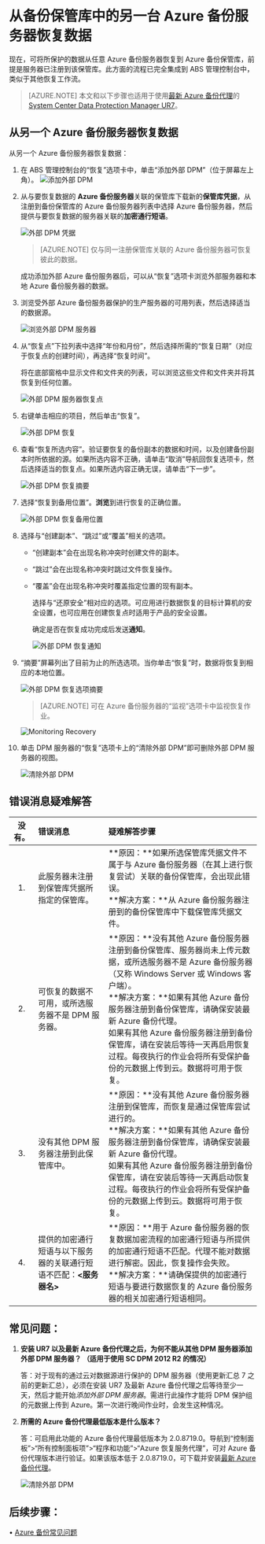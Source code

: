 <properties
    pageTitle="从备份保管库中的另一台 Azure 备份服务器恢复数据 | Azure"
    description="将所保护的数据从任意 Azure 备份服务器恢复到 Azure 备份保管库，前提是服务器已注册到该保管库。"
    services="backup"
    documentationcenter=""
    author="nkolli1"
    manager="shreeshd"
    editor="" />
<tags
    ms.assetid="a55f8c6b-3627-42e1-9d25-ed3e4ab17b1f"
    ms.service="backup"
    ms.workload="storage-backup-recovery"
    ms.tgt_pltfrm="na"
    ms.devlang="na"
    ms.topic="article"
    ms.date="11/28/2016"
    wacn.date="01/24/2017"
    ms.author="giridham;jimpark;trinadhk;markgal" />  


# 从备份保管库中的另一台 Azure 备份服务器恢复数据
现在，可将所保护的数据从任意 Azure 备份服务器恢复到 Azure 备份保管库，前提是服务器已注册到该保管库。此方面的流程已完全集成到 ABS 管理控制台中，类似于其他恢复工作流。

> [AZURE.NOTE] 
本文和以下步骤也适用于使用[最新 Azure 备份代理](http://aka.ms/azurebackup_agent)的 [System Center Data Protection Manager UR7](https://support.microsoft.com/zh-cn/kb/3065246)。
>
>

## 从另一个 Azure 备份服务器恢复数据
从另一个 Azure 备份服务器恢复数据：

1. 在 ABS 管理控制台的“恢复”选项卡中，单击“添加外部 DPM”（位于屏幕左上角）。
    ![添加外部 DPM](./media/backup-azure-alternate-dpm-server/add-external-dpm.png)
2. 从与要恢复数据的 **Azure 备份服务器**关联的保管库下载新的**保管库凭据**，从注册到备份保管库的 Azure 备份服务器列表中选择 Azure 备份服务器，然后提供与要恢复数据的服务器关联的**加密通行短语**。
   
    ![外部 DPM 凭据](./media/backup-azure-alternate-dpm-server/external-dpm-credentials.png)  

   
	> [AZURE.NOTE]
	> 仅与同一注册保管库关联的 Azure 备份服务器可恢复彼此的数据。
	> 
	> 
   
	成功添加外部 Azure 备份服务器后，可以从“恢复”选项卡浏览外部服务器和本地 Azure 备份服务器的数据。
3. 浏览受外部 Azure 备份服务器保护的生产服务器的可用列表，然后选择适当的数据源。
   
    ![浏览外部 DPM 服务器](./media/backup-azure-alternate-dpm-server/browse-external-dpm.png)  

4. 从“恢复点”下拉列表中选择“年份和月份”，然后选择所需的“恢复日期”（对应于恢复点的创建时间），再选择“恢复时间”。
   
    将在底部窗格中显示文件和文件夹的列表，可以浏览这些文件和文件夹并将其恢复到任何位置。
   
    ![外部 DPM 服务器恢复点](./media/backup-azure-alternate-dpm-server/external-dpm-recoverypoint.png)
5. 右键单击相应的项目，然后单击“恢复”。
   
    ![外部 DPM 恢复](./media/backup-azure-alternate-dpm-server/recover.png)
6. 查看“恢复所选内容”。验证要恢复的备份副本的数据和时间，以及创建备份副本时所依据的源。如果所选内容不正确，请单击“取消”导航回恢复选项卡，然后选择适当的恢复点。如果所选内容正确无误，请单击“下一步”。
   
    ![外部 DPM 恢复摘要](./media/backup-azure-alternate-dpm-server/external-dpm-recovery-summary.png)
7. 选择“恢复到备用位置”。**浏览**到进行恢复的正确位置。
   
    ![外部 DPM 恢复备用位置](./media/backup-azure-alternate-dpm-server/external-dpm-recovery-alternate-location.png)
8. 选择与“创建副本”、“跳过”或“覆盖”相关的选项。
   
   - “创建副本”会在出现名称冲突时创建文件的副本。
   - “跳过”会在出现名称冲突时跳过文件恢复操作。
   - “覆盖”会在出现名称冲突时覆盖指定位置的现有副本。
     
     选择与“还原安全”相对应的选项。可应用进行数据恢复的目标计算机的安全设置，也可应用在创建恢复点时适用于产品的安全设置。
     
     确定是否在恢复成功完成后发送**通知**。
     
     ![外部 DPM 恢复通知](./media/backup-azure-alternate-dpm-server/external-dpm-recovery-notifications.png)
9. “摘要”屏幕列出了目前为止的所选选项。当你单击“恢复”时，数据将恢复到相应的本地位置。
   
	![外部 DPM 恢复选项摘要](./media/backup-azure-alternate-dpm-server/external-dpm-recovery-options-summary.png)  

   
	> [AZURE.NOTE]
	> 可在 Azure 备份服务器的“监视”选项卡中监视恢复作业。
	> 
	> 
   
	![Monitoring Recovery](./media/backup-azure-alternate-dpm-server/monitoring-recovery.png)
10. 单击 DPM 服务器的“恢复”选项卡上的“清除外部 DPM”即可删除外部 DPM 服务器的视图。
    
    ![清除外部 DPM](./media/backup-azure-alternate-dpm-server/clear-external-dpm.png)

## 错误消息疑难解答
| 没有。 | 错误消息 | 疑难解答步骤 |
|:---:|:--- |:--- |
| 1\. |此服务器未注册到保管库凭据所指定的保管库。 |**原因：**如果所选保管库凭据文件不属于与 Azure 备份服务器（在其上进行恢复尝试）关联的备份保管库，会出现此错误。<br>**解决方案：**从 Azure 备份服务器注册到的备份保管库中下载保管库凭据文件。 |
| 2\. |可恢复的数据不可用，或所选服务器不是 DPM 服务器。 |**原因：**没有其他 Azure 备份服务器注册到备份保管库、服务器尚未上传元数据，或所选服务器不是 Azure 备份服务器（又称 Windows Server 或 Windows 客户端）。<br>**解决方案：**如果有其他 Azure 备份服务器注册到备份保管库，请确保安装最新 Azure 备份代理。<br>如果有其他 Azure 备份服务器注册到备份保管库，请在安装后等待一天再启用恢复过程。每夜执行的作业会将所有受保护备份的元数据上传到云。数据将可用于恢复。 |
| 3\. |没有其他 DPM 服务器注册到此保管库中。 |**原因：**没有其他 Azure 备份服务器注册到保管库，而恢复是通过保管库尝试进行的。<br>**解决方案：**如果有其他 Azure 备份服务器注册到备份保管库，请确保安装最新 Azure 备份代理。<br>如果有其他 Azure 备份服务器注册到备份保管库，请在安装后等待一天再启动恢复过程。每夜执行的作业会将所有受保护备份的元数据上传到云。数据将可用于恢复。 |
| 4\. |提供的加密通行短语与以下服务器的关联通行短语不匹配：**<服务器名>** |**原因：**用于 Azure 备份服务器的恢复数据加密流程的加密通行短语与所提供的加密通行短语不匹配。代理不能对数据进行解密。因此，恢复操作会失败。<br>**解决方案：**请确保提供的加密通行短语与要进行数据恢复的 Azure 备份服务器的相关加密通行短语相同。 |

## 常见问题：
1. **安装 UR7 以及最新 Azure 备份代理之后，为何不能从其他 DPM 服务器添加外部 DPM 服务器？ （适用于使用 SC DPM 2012 R2 的情况）**
   
    答：对于现有的通过云对数据源进行保护的 DPM 服务器（使用更新汇总 7 之前的更新汇总），必须在安装 UR7 及最新 Azure 备份代理之后等待至少一天，然后才能开始*添加外部 DPM 服务器*。需进行此操作才能将 DPM 保护组的元数据上传到 Azure。第一次进行晚间作业时，会发生这种情况。
2. **所需的 Azure 备份代理最低版本是什么版本？**
   
    答：可启用此功能的 Azure 备份代理最低版本为 2.0.8719.0。导航到“控制面板”>“所有控制面板项”>“程序和功能”>“Azure 恢复服务代理”，可对 Azure 备份代理版本进行验证。如果该版本低于 2.0.8719.0，可下载并安装[最新 Azure 备份代理](https://go.microsoft.com/fwLink/?LinkID=288905)。
   
    ![清除外部 DPM](./media/backup-azure-alternate-dpm-server/external-dpm-azurebackupagentversion.png)

## 后续步骤：
• [Azure 备份常见问题](/documentation/articles/backup-azure-backup-faq/)

<!---HONumber=Mooncake_0116_2017-->
<!---Update_Description: wording update -->
